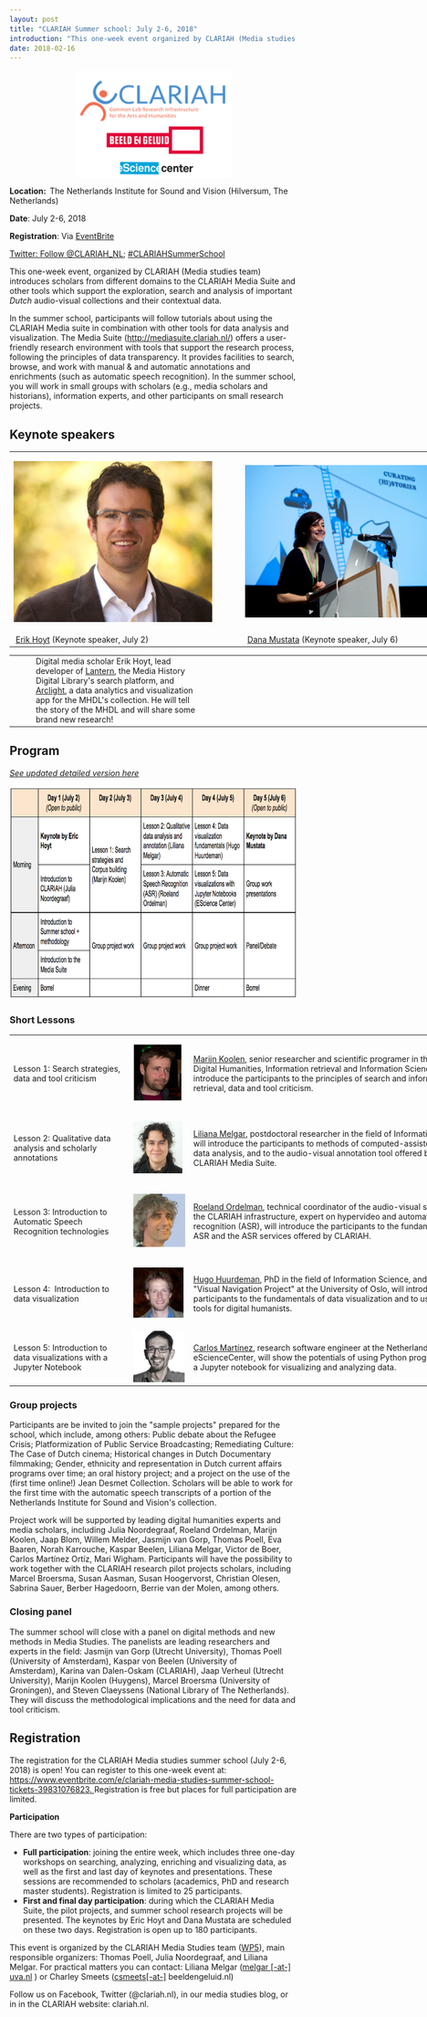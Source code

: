 ```yaml
---
layout: post
title: "CLARIAH Summer school: July 2-6, 2018"
introduction: "This one-week event organized by CLARIAH (Media studies work package) introduces scholars to the CLARIAH Media Suite and other tools which support the exploration, search and analysis of important Dutch audio-visual collections and their contextual data. Registration is free but places for full participation are limited."
date: 2018-02-16
---
```

<div class="entry-content">
<p class="p1"><span class="s3"><strong><span class="s1"><img style="display: block; margin-left: auto; margin-right: auto;" src="https://github.com/CLARIAH/mediasuite-blog/blob/master/img/posts/2018-02-16_SummerSchoolLogos.jpg?raw=true" alt="Summer school logos" width="274" height="189" /></span></strong></span></p>
<p class="p1"><span class="s3"><strong><span class="s1">Location:&nbsp;&nbsp;</span></strong></span><span class="s1">The Netherlands Institute for Sound and Vision (</span><span class="s1">Hilversum, The Netherlands)</span></p>
<p class="p1"><span class="s1"><strong>Date</strong>: July 2-6, 2018</span></p>
<p class="p1"><span class="s1"><strong>Registration</strong>: Via <a href="https://www.eventbrite.com/e/clariah-media-studies-summer-school-tickets-39831076823">EventBrite</a></span></p>
<p class="p1"><a class="twitter-follow-button" href="https://twitter.com/CLARIAH_NL?ref_src=twsrc%5Etfw" data-show-count="false">Twitter: Follow @CLARIAH_NL</a>;&nbsp;<span class="s1"><a title="#CLARIAHSummerSchool" href="https://twitter.com/hashtag/CLARIAHSummerSchool?src=hash">#CLARIAHSummerSchool</a></span></p>
<p class="p1"><span class="s1">This one-week event, organized by CLARIAH (Media studies team) introduces scholars from different domains to the CLARIAH Media Suite and other tools which support the exploration, search and analysis of important <em>Dutch</em> audio-visual collections and their contextual data.&nbsp;</span></p>
<p class="p1"><span class="s1">In the summer school, participants will follow tutorials about using the CLARIAH Media suite in combination with other tools for data analysis and visualization. </span><span class="s1">The Media Suite (<a href="https://clariah.us7.list-manage.com/track/click?u=4aa8a65873d3ffafe259b732d&amp;id=1c03ddfa2c&amp;e=945d5a62a7"><span class="s4">http://mediasuite.clariah.nl/</span></a>) offers a user-friendly research environment with tools that support the research process, following the principles of data transparency. It provides facilities to search, browse, and work with manual &amp; and automatic annotations and enrichments (such as automatic speech recognition). In the summer school, you will work in small groups with scholars (e.g., media scholars and historians), information experts, and other participants on small research projects.</span></p>
<h2 class="p1"><span class="s1">Keynote speakers</span></h2>
<table style="width: 797px;">
<tbody>
<tr>
<td style="width: 401px;">
<p class="p1"><span class="s1"><img src="https://github.com/CLARIAH/mediasuite-blog/blob/master/img/posts/2018-02-16_eric-hoyt.jpg?raw=true" alt="Eric Hoyt" width="349" height="282" /></span></p>
</td>
<td style="width: 386px;"><img src="https://github.com/CLARIAH/mediasuite-blog/blob/master/img/posts/2018-02-16_dana_mustata.jpg?raw=true" alt="Dana Mustata" width="400" height="267" /></td>
</tr>
<tr>
<td style="width: 401px;">&nbsp;<a href="https://commarts.wisc.edu/people/ehoyt">Erik Hoyt</a>&nbsp;(Keynote speaker, July 2)</td>
<td style="width: 386px;">&nbsp;<a href="https://www.rug.nl/staff/d.mustata/">Dana Mustata</a> (Keynote speaker, July 6)</td>
</tr>
</tbody>
</table>
<table style="width: 787px;">
<tbody>
<tr>
<td style="width: 64px;">
<p>&nbsp;</p>
</td>
<td style="width: 654px;">Digital media scholar Erik Hoyt,&nbsp;lead developer of <a href="http://lantern.mediahist.org" target="_blank" rel="noopener">Lantern</a>, the Media History Digital Library's search platform, and <a href="http://search.projectarclight.org">Arclight</a>, a data analytics and visualization app for the MHDL's collection. He will tell the story of the MHDL and will share some brand new research!</td>
<td style="width: 255px;">&nbsp;</td>
<td style="width: 938px;">&nbsp;</td>
</tr>
</tbody>
</table>
<h2 class="p3"><span class="s1"><strong>Program</strong> </span></h2>
<p class="p3"><span class="s1"><em><a title="Detailed summer school program" href="https://docs.google.com/document/d/1QLJFFDckAkduKkbWLYso96Nn7TtVpcueiTIC4gceRSw/edit#">See updated detailed version here</a></em></span></p>
<p><img src="https://github.com/CLARIAH/mediasuite-blog/blob/master/img/posts/2018-02-16_program-overview.png?raw=true" alt="Program overview" width="811" height="374" /></p>
<h3><strong>Short Lessons</strong></h3>
<table style="width: 827px;">
<tbody>
<tr>
<td style="width: 202px;">Lesson 1: Search strategies, data and tool criticism</td>
<td style="width: 97px;">
<p><img src="https://github.com/CLARIAH/mediasuite-blog/blob/master/img/posts/2018-02-16_marijn_koolen.png?raw=true" alt="Marijn Koolen" width="85" height="99" />&nbsp;</p>
</td>
<td style="width: 522px;"><a title="Marijn Koolen" href="http://marijnkoolen.com/#/">Marijn Koolen</a>, senior researcher and scientific programer in the field of Digital Humanities, Information retrieval and Information Science will introduce the participants to the principles of search and information retrieval, data and tool criticism.</td>
</tr>
<tr>
<td style="width: 202px;">Lesson 2:&nbsp;Qualitative data analysis and scholarly annotations</td>
<td style="width: 97px;">
<p><img src="https://github.com/CLARIAH/mediasuite-blog/blob/master/img/posts/2018-02-16_LilianaMelgar.jpg?raw=true" alt="Liliana Melgar" width="86" height="91" /></p>
</td>
<td style="width: 522px;"><a title="Liliana Melgar" href="http://www.uva.nl/en/profile/m/e/l.m.melgar/l.m.melgar-estrada.html?search=liliana+melgar&amp;origin=XPp9OJ9KReucxCtM%2FFAngA">Liliana Melgar</a>, postdoctoral researcher in the field of Information Science, will introduce the participants to methods of computed-assisted qualitative data analysis, and to the audio-visual annotation tool offered by the CLARIAH Media Suite.</td>
</tr>
<tr>
<td style="width: 202px;">Lesson 3:&nbsp;Introduction to Automatic Speech Recognition technologies</td>
<td style="width: 97px;">
<p><img src="https://github.com/CLARIAH/mediasuite-blog/blob/master/img/posts/2018-02-16_roelandOrdelman.png?raw=true" alt="Roeland Ordelman" width="93" height="93" /></p>
</td>
<td style="width: 522px;"><a title="Roeland Ordelman" href="https://roelandordelman.nl/">Roeland Ordelman</a>, technical coordinator of the audio-visual services in the CLARIAH infrastructure, expert on hypervideo and automatic speech recognition (ASR), will introduce the participants to the fundamentals of ASR and the ASR services offered by CLARIAH.</td>
</tr>
<tr>
<td style="width: 202px;">Lesson 4:&nbsp; Introduction to data visualization</td>
<td style="width: 97px;">
<p><img src="https://github.com/CLARIAH/mediasuite-blog/blob/master/img/posts/2018-02-16_hugohuurdeman.png?raw=true" alt="Hugo Huurdeman" width="88" height="88" /></p>
</td>
<td style="width: 522px;"><a title="Hugo Huurdeman" href="https://www.timelessfuture.com/">Hugo Huurdeman</a>, PhD in the field of Information Science, and leader of the "Visual Navigation Project" at the University of Oslo, will introduce the participants to the fundamentals of data visualization and to useful tips and tools for digital humanists.</td>
</tr>
<tr>
<td style="width: 202px;">Lesson 5:&nbsp;Introduction to data visualizations with a Jupyter Notebook</td>
<td style="width: 97px;"><img src="https://github.com/CLARIAH/mediasuite-blog/blob/master/img/posts/2018-02-16_carlosMartinez.png?raw=true" alt="Carlos Martinez" width="90" height="90" /></td>
<td style="width: 522px;"><a title="Carlos Martinez" href="https://www.esciencecenter.nl/profile/dr.-carlos-martinez-ortiz">Carlos Mart&iacute;nez</a>, research software engineer at the Netherlands eScienceCenter, will show the potentials of using Python programming via a Jupyter notebook for visualizing and analyzing data.</td>
</tr>
</tbody>
</table>
<h3><strong>Group projects</strong></h3>
<p>Participants are be invited to join the "sample projects" prepared for the school, which include, among others: Public debate about the Refugee Crisis; Platformization of Public Service Broadcasting; Remediating Culture: The Case of Dutch cinema; Historical changes in Dutch Documentary filmmaking; Gender, ethnicity and representation in Dutch current affairs programs over time; an oral history project; and a project on the use of the (first time online!) Jean Desmet Collection. Scholars will be able to work for the first time with the automatic speech transcripts of a portion of the Netherlands Institute for Sound and Vision's collection.</p>
<p>Project work will be supported by leading digital humanities experts and media scholars, including Julia Noordegraaf, Roeland Ordelman, Marijn Koolen, Jaap Blom, Willem Melder, Jasmijn van Gorp, Thomas Poell, Eva Baaren, Norah Karrouche, Kaspar Beelen, Liliana Melgar, Victor de Boer, Carlos Mart&iacute;nez Ort&iacute;z, Mari Wigham. Participants will have the possibility to work together with the CLARIAH research pilot projects scholars, including Marcel Broersma, Susan Aasman, Susan Hoogervorst, Christian Olesen, Sabrina Sauer, Berber Hagedoorn, Berrie van der Molen, among others.</p>
<h3><strong>Closing panel&nbsp;</strong></h3>
<p><span style="font-weight: 400;">The summer school will close with a panel on digital methods and new methods in Media Studies.&nbsp;</span><span style="font-weight: 400;">The panelists are leading researchers and experts in the field: Jasmijn van Gorp (Utrecht University),&nbsp;</span><span style="font-weight: 400;">Thomas Poell (University of Amsterdam), K</span>aspar von Beelen (University of Amsterdam),&nbsp;<span style="font-weight: 400;">Karina van Dalen-Oskam (CLARIAH),&nbsp;</span><span style="font-weight: 400;">Jaap Verheul (Utrecht University),&nbsp;</span><span style="font-weight: 400;">Marijn Koolen (Huygens),&nbsp;</span><span style="font-weight: 400;">Marcel Broersma (University of Groningen), and&nbsp;</span><span style="font-weight: 400;">Steven Claeyssens (National Library of The Netherlands). They&nbsp;</span><span style="font-weight: 400;">will discuss the methodological implications and the need for data and tool criticism.&nbsp;</span></p>
<h2 class="p3"><span class="s1"><strong>Registration</strong></span></h2>
<p class="p1"><span class="s1">The registration for the CLARIAH Media studies summer school (July 2-6, 2018) is open! You can register to this one-week event at:<span class="s4"> <a href="https://www.eventbrite.com/e/clariah-media-studies-summer-school-tickets-39831076823">https://www.eventbrite.com/e/clariah-media-studies-summer-school-tickets-39831076823</a><a href="https://clariah.us7.list-manage.com/track/click?u=4aa8a65873d3ffafe259b732d&amp;id=176590124e&amp;e=945d5a62a7">.&nbsp;</a></span></span><span class="s1"><span class="s4">Registration is free but places for full participation are limited.</span></span></p>
<p class="p3"><span class="s1"><strong>Participation</strong></span></p>
<p class="p1"><span class="s1">There are two types of participation:</span></p>
<ul class="ul1">
<li class="li1"><span class="s6"><strong>Full participation</strong></span><span class="s1">: joining the entire week, which includes three one-day workshops on searching, analyzing, enriching and visualizing data, as well as the first and last day of keynotes and presentations. These sessions are recommended to scholars (academics, PhD and research master students). Registration is limited to 25 participants.</span></li>
<li class="li1"><span class="s6"><strong>First and final day participation</strong></span><span class="s1">: during which the CLARIAH Media Suite, the pilot projects, and summer school research projects will be presented. The keynotes by Eric Hoyt and Dana Mustata are scheduled on these two days. Registration is open up to 180 participants.</span></li>
</ul>
<p class="p1"><span class="s1">This event is organized by the CLARIAH Media Studies team (<a title="WP5" href="https://clariah.nl/over/wie-is-wie">WP5</a>), main responsible organizers: Thomas Poell, Julia Noordegraaf, and Liliana Melgar. For practical matters you can contact:&nbsp;</span><span class="s1">Liliana Melgar (<a href="mailto:melgar@uva.nl?subject=Media%20Studies%20Summer%20school&amp;body=Dear%20Liliana%2C%0A"><span class="s7">melgar [-at-] uva.nl</span></a> ) or Charley Smeets (<a href="mailto:csmeets@beeldengeluid.nl?subject=Media%20Studies%20Summer%20school&amp;body=Dear%20Charley%2C%0A"><span class="s7">csmeets</span></a><span class="s7"><a href="mailto:melgar@uva.nl?subject=Media%20Studies%20Summer%20school&amp;body=Dear%20Liliana%2C%0A">[-at-]</a>&nbsp;</span></span>beeldengeluid.nl)</p>
<p>Follow us on Facebook, Twitter (@clariah.nl), in our media studies blog, or in in the CLARIAH website: clariah.nl.</p>
</div>
